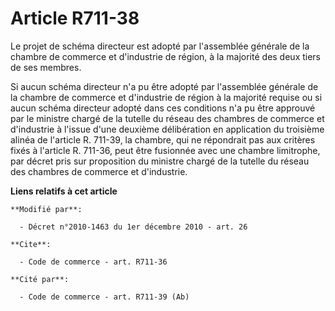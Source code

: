 # Article R711-38

Le projet de schéma directeur est adopté par l'assemblée générale de la chambre de commerce et d'industrie de région, à la
majorité des deux tiers de ses membres. 

Si aucun schéma directeur n'a pu être adopté par l'assemblée générale de la chambre de commerce et d'industrie de région à la
majorité requise ou si aucun schéma directeur adopté dans ces conditions n'a pu être approuvé par le ministre chargé de la
tutelle du réseau des chambres de commerce et d'industrie à l'issue d'une deuxième délibération en application du troisième
alinéa de l'article R. 711-39, la chambre, qui ne répondrait pas aux critères fixés à l'article R. 711-36, peut être
fusionnée avec une chambre limitrophe, par décret pris sur proposition du ministre chargé de la tutelle du réseau des
chambres de commerce et d'industrie.

**Liens relatifs à cet article**

	**Modifié par**:

	  - Décret n°2010-1463 du 1er décembre 2010 - art. 26

	**Cite**:

	  - Code de commerce - art. R711-36

	**Cité par**:

	  - Code de commerce - art. R711-39 (Ab)
